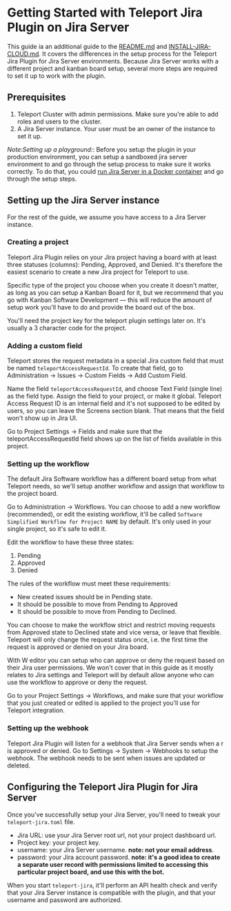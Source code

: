 # Getting Started with Teleport Jira Plugin on Jira Server

This guide ia an additional guide to the [README.md](./README.md) and [INSTALL-JIRA-CLOUD.md](./INSTALL-JIRA-CLOUD.md).
It covers the differences in the setup process for the Teleport Jira Plugin for Jira Server environments.
Because Jira Server works with a different project and kanban board setup, several more steps are required to set it up to work with the plugin.

## Prerequisites

1. Teleport Cluster with admin permissions. Make sure you're able to add roles and users to the cluster.
1. A Jira Server instance. Your user must be an owner of the instance to set it up.

_Note:Setting up a playground:_: Before you setup the plugin in your production environment, you can setup a sandboxed jira server environment to and go through the setup process to make sure it works correctly.
To do that, you could [run Jira Server in a Docker container](https://hub.docker.com/r/atlassian/jira-software) and go through the setup steps.

## Setting up the Jira Server instance

For the rest of the guide, we assume you have access to a Jira Server instance.

### Creating a project

Teleport Jira Plugin relies on your Jira project having a board with at least three statuses (columns): Pending, Approved, and Denied. It's therefore the easiest scenario to create a new Jira project for Teleport to use.

Specific type of the project you choose when you create it doesn't matter, as long as you can setup a Kanban Board for it, but we recommend that you go with Kanban Software Development — this will reduce the amount of setup work you'll have to do and provide the board out of the box.

You'll need the project key for the teleport plugin settings later on. It's usually a 3 character code for the project.

### Adding a custom field

Teleport stores the request metadata in a special Jira custom field that must be named `teleportAccessRequestId`.
To create that field, go to Administration -> Issues -> Custom Fields -> Add Custom Field.

Name the field `teleportAccessRequestId`, and choose Text Field (single line) as the field type.
Assign the field to your project, or make it global.
Teleport Access Request ID is an internal field and it's not supposed to be edited by users, so you can leave the Screens section blank. That means that the field won't show up in Jira UI.

Go to Project Settings -> Fields and make sure that the teleportAccessRequestId field shows up on the list of fields available in this project.

### Setting up the workflow

The default Jira Software workflow has a different board setup from what Teleport needs, so we'll setup another workflow and assign that workflow to the project board.

Go to Administration -> Workflows. You can choose to add a new workflow (recommended), or edit the existing workflow, it'll be called `Software Simplified Workflow for Project NAME` by default. It's only used in your single project, so it's safe to edit it.

Edit the workflow to have these three states:
1. Pending
2. Approved
3. Denied

The rules of the workflow must meet these requirements:
- New created issues should be in Pending state.
- It should be possible to move from Pending to Approved
- It should be possible to move from Pending to Declined.

You can choose to make the workflow strict and restrict moving requests from Approved state to Declined state and vice versa, or leave that flexible. Teleport will only change the request status once, i.e. the first time the request is approved or denied on your Jira board.

With W editor you can setup who can approve or deny the request based on their Jira user permissions. We won't cover that in this guide as it mostly relates to Jira settings and Teleport will by default allow anyone who can use the workflow to approve or deny the request.

Go to your Project Settings -> Workflows, and make sure that your workflow that you just created or edited is applied to the project you'll use for Teleport integration.

### Setting up the webhook

Teleport Jira Plugin will listen for a webhook that Jira Server sends when a r is approved or denied. Go to Settings -> System -> Webhooks to setup the webhook. The webhook needs to be sent when issues are updated or deleted.

## Configuring the Teleport Jira Plugin for Jira Server

Once you've successfully setup your Jira Server, you'll need to tweak your `teleport-jira.toml` file.

- Jira URL: use your Jira Server root url, not your project dashboard url.
- Project key: your project key.
- username: your Jira Server username. **note: not your email address**.
- password: your Jira account password. **note: it's a good idea to create a separate user record with permissions limited to accessing this particular project board, and use this with the bot.**


When you start `teleport-jira`, it'll perform an API health check and verify that your Jira Server instance is compatible with the plugin, and that your username and password are authorized.
